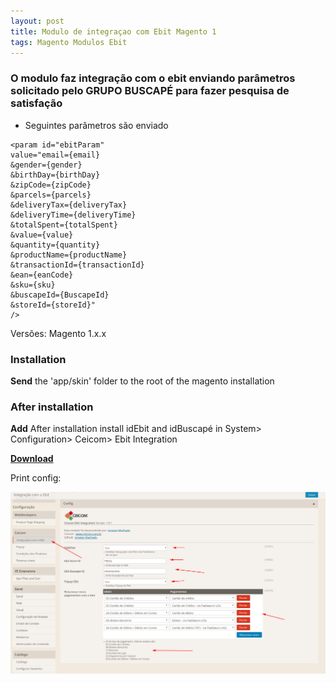 ```yaml
---
layout: post
title: Modulo de integraçao com Ebit Magento 1
tags: Magento Modulos Ebit
---
```

### O modulo faz integração com o ebit enviando parâmetros solicitado pelo GRUPO BUSCAPÉ para fazer pesquisa de satisfação

* Seguintes parâmetros são enviado


```
<param id="ebitParam" 
value="email={email}
&gender={gender}
&birthDay={birthDay}
&zipCode={zipCode}
&parcels={parcels}
&deliveryTax={deliveryTax}
&deliveryTime={deliveryTime}
&totalSpent={totalSpent}
&value={value}
&quantity={quantity}
&productName={productName}
&transactionId={transactionId}
&ean={eanCode}
&sku={sku}
&buscapeId={BuscapeId}
&storeId={storeId}"
/>
```

Versões: Magento 1.x.x

### Installation

**Send** the 'app/skin' folder to the root of the magento installation

### After installation

**Add** After installation install idEbit and idBuscapé in
System> Configuration> Ceicom> Ebit Integration

[**Download**](https://github.com/Ceicom/Ceicom_EbitIntegration/releases)

Print config:

![null](/img/uploads/687474703a2f2f692e696d6775722e636f6d2f67526c58346a792e706e67.png)
